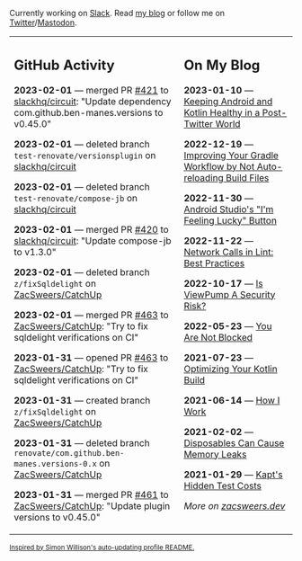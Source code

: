 Currently working on [Slack](https://slack.com/). Read [my blog](https://zacsweers.dev/) or follow me on [Twitter](https://twitter.com/ZacSweers)/[Mastodon](https://hachyderm.io/@ZacSweers).

<table><tr><td valign="top" width="60%">

## GitHub Activity
<!-- githubActivity starts -->
**2023-02-01** — merged PR [#421](https://github.com/slackhq/circuit/pull/421) to [slackhq/circuit](https://github.com/slackhq/circuit): "Update dependency com.github.ben-manes.versions to v0.45.0"

**2023-02-01** — deleted branch `test-renovate/versionsplugin` on [slackhq/circuit](https://github.com/slackhq/circuit)

**2023-02-01** — deleted branch `test-renovate/compose-jb` on [slackhq/circuit](https://github.com/slackhq/circuit)

**2023-02-01** — merged PR [#420](https://github.com/slackhq/circuit/pull/420) to [slackhq/circuit](https://github.com/slackhq/circuit): "Update compose-jb to v1.3.0"

**2023-02-01** — deleted branch `z/fixSqldelight` on [ZacSweers/CatchUp](https://github.com/ZacSweers/CatchUp)

**2023-02-01** — merged PR [#463](https://github.com/ZacSweers/CatchUp/pull/463) to [ZacSweers/CatchUp](https://github.com/ZacSweers/CatchUp): "Try to fix sqldelight verifications on CI"

**2023-01-31** — opened PR [#463](https://github.com/ZacSweers/CatchUp/pull/463) to [ZacSweers/CatchUp](https://github.com/ZacSweers/CatchUp): "Try to fix sqldelight verifications on CI"

**2023-01-31** — created branch `z/fixSqldelight` on [ZacSweers/CatchUp](https://github.com/ZacSweers/CatchUp)

**2023-01-31** — deleted branch `renovate/com.github.ben-manes.versions-0.x` on [ZacSweers/CatchUp](https://github.com/ZacSweers/CatchUp)

**2023-01-31** — merged PR [#461](https://github.com/ZacSweers/CatchUp/pull/461) to [ZacSweers/CatchUp](https://github.com/ZacSweers/CatchUp): "Update plugin versions to v0.45.0"
<!-- githubActivity ends -->
</td><td valign="top" width="40%">

## On My Blog
<!-- blog starts -->
**2023-01-10** — [Keeping Android and Kotlin Healthy in a Post-Twitter World](https://www.zacsweers.dev/keeping-android-healthy/)

**2022-12-19** — [Improving Your Gradle Workflow by Not Auto-reloading Build Files](https://www.zacsweers.dev/improving-your-workflow-by-not-auto-reloading-build-files/)

**2022-11-30** — [Android Studio's "I'm Feeling Lucky" Button](https://www.zacsweers.dev/android-studios-im-feeling-lucky-button/)

**2022-11-22** — [Network Calls in Lint: Best Practices](https://www.zacsweers.dev/network-calls-in-lint-best-practices/)

**2022-10-17** — [Is ViewPump A Security Risk?](https://www.zacsweers.dev/is-viewpump-a-security-risk/)

**2022-05-23** — [You Are Not Blocked](https://www.zacsweers.dev/you-are-not-blocked/)

**2021-07-23** — [Optimizing Your Kotlin Build](https://www.zacsweers.dev/optimizing-your-kotlin-build/)

**2021-06-14** — [How I Work](https://www.zacsweers.dev/how-i-work/)

**2021-02-02** — [Disposables Can Cause Memory Leaks](https://www.zacsweers.dev/disposables-can-cause-memory-leaks/)

**2021-01-29** — [Kapt's Hidden Test Costs](https://www.zacsweers.dev/kapts-hidden-test-costs/)
<!-- blog ends -->
_More on [zacsweers.dev](https://zacsweers.dev/)_
</td></tr></table>

<sub><a href="https://simonwillison.net/2020/Jul/10/self-updating-profile-readme/">Inspired by Simon Willison's auto-updating profile README.</a></sub>